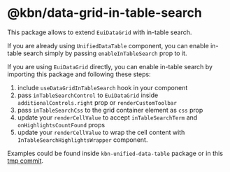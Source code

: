 # @kbn/data-grid-in-table-search

This package allows to extend `EuiDataGrid` with in-table search.

If you are already using `UnifiedDataTable` component, you can enable in-table search simply by passing `enableInTableSearch` prop to it.

If you are using `EuiDataGrid` directly, you can enable in-table search by importing this package and following these steps:

1. include `useDataGridInTableSearch` hook in your component 
2. pass `inTableSearchControl` to `EuiDataGrid` inside `additionalControls.right` prop or `renderCustomToolbar`
3. pass `inTableSearchCss` to the grid container element as `css` prop
4. update your `renderCellValue` to accept `inTableSearchTerm` and `onHighlightsCountFound` props
5. update your `renderCellValue` to wrap the cell content with `InTableSearchHighlightsWrapper` component.

Examples could be found inside `kbn-unified-data-table` package or in this [tmp commit](https://github.com/elastic/kibana/pull/206454/commits/2c56de09341ee9ce20c0f78ee6a89da0347014f0).






